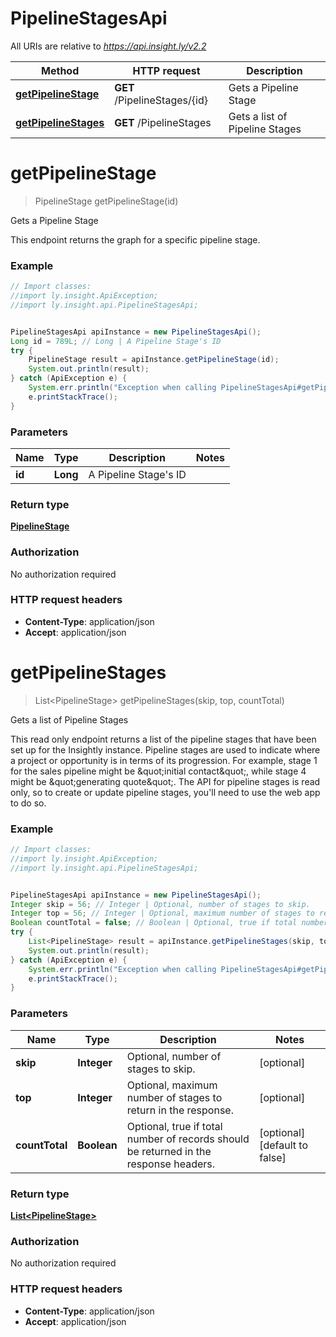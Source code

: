 # PipelineStagesApi

All URIs are relative to *https://api.insight.ly/v2.2*

Method | HTTP request | Description
------------- | ------------- | -------------
[**getPipelineStage**](PipelineStagesApi.md#getPipelineStage) | **GET** /PipelineStages/{id} | Gets a Pipeline Stage
[**getPipelineStages**](PipelineStagesApi.md#getPipelineStages) | **GET** /PipelineStages | Gets a list of Pipeline Stages


<a name="getPipelineStage"></a>
# **getPipelineStage**
> PipelineStage getPipelineStage(id)

Gets a Pipeline Stage

This endpoint returns the graph for a specific pipeline stage.

### Example
```java
// Import classes:
//import ly.insight.ApiException;
//import ly.insight.api.PipelineStagesApi;


PipelineStagesApi apiInstance = new PipelineStagesApi();
Long id = 789L; // Long | A Pipeline Stage's ID
try {
    PipelineStage result = apiInstance.getPipelineStage(id);
    System.out.println(result);
} catch (ApiException e) {
    System.err.println("Exception when calling PipelineStagesApi#getPipelineStage");
    e.printStackTrace();
}
```

### Parameters

Name | Type | Description  | Notes
------------- | ------------- | ------------- | -------------
 **id** | **Long**| A Pipeline Stage&#39;s ID |

### Return type

[**PipelineStage**](PipelineStage.md)

### Authorization

No authorization required

### HTTP request headers

 - **Content-Type**: application/json
 - **Accept**: application/json

<a name="getPipelineStages"></a>
# **getPipelineStages**
> List&lt;PipelineStage&gt; getPipelineStages(skip, top, countTotal)

Gets a list of Pipeline Stages

This read only endpoint returns a list of the pipeline stages that have been set up for the Insightly instance.            Pipeline stages are used to indicate where a project or opportunity is in terms of its progression.            For example, stage 1 for the sales pipeline might be \&quot;initial contact\&quot;, while stage 4 might be \&quot;generating quote\&quot;.            The API for pipeline stages is read only, so to create or update pipeline stages, you&#39;ll need to use the web app to do so.

### Example
```java
// Import classes:
//import ly.insight.ApiException;
//import ly.insight.api.PipelineStagesApi;


PipelineStagesApi apiInstance = new PipelineStagesApi();
Integer skip = 56; // Integer | Optional, number of stages to skip.
Integer top = 56; // Integer | Optional, maximum number of stages to return in the response.
Boolean countTotal = false; // Boolean | Optional, true if total number of records should be returned in the response headers.
try {
    List<PipelineStage> result = apiInstance.getPipelineStages(skip, top, countTotal);
    System.out.println(result);
} catch (ApiException e) {
    System.err.println("Exception when calling PipelineStagesApi#getPipelineStages");
    e.printStackTrace();
}
```

### Parameters

Name | Type | Description  | Notes
------------- | ------------- | ------------- | -------------
 **skip** | **Integer**| Optional, number of stages to skip. | [optional]
 **top** | **Integer**| Optional, maximum number of stages to return in the response. | [optional]
 **countTotal** | **Boolean**| Optional, true if total number of records should be returned in the response headers. | [optional] [default to false]

### Return type

[**List&lt;PipelineStage&gt;**](PipelineStage.md)

### Authorization

No authorization required

### HTTP request headers

 - **Content-Type**: application/json
 - **Accept**: application/json

